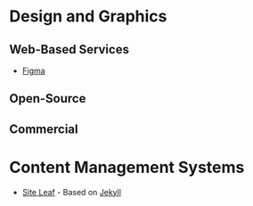 # Design and Graphics

## Web-Based Services

- [Figma](https://www.figma.com/)


## Open-Source


## Commercial


# Content Management Systems

- [Site Leaf](https://www.siteleaf.com/) - Based on [Jekyll](http://jekyllrb.com/)